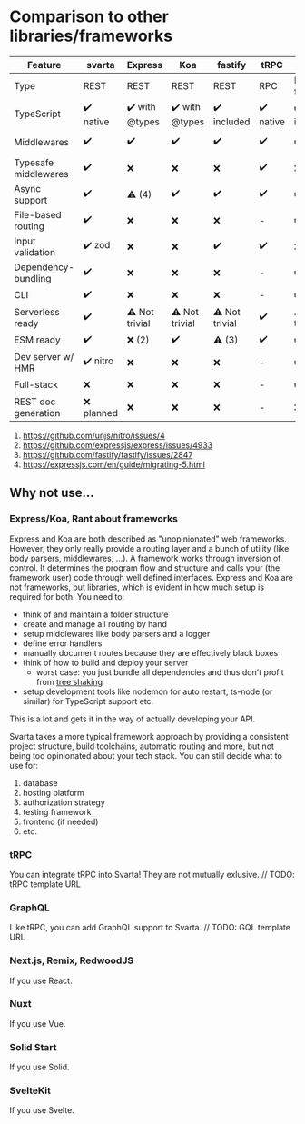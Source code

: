 # Comparison to other libraries/frameworks

| Feature | svarta | Express | Koa | fastify | tRPC | Next.js | nitropack |
|---|---|---|---|---|---|---|---|
| Type | REST | REST | REST | REST | RPC | React framework | REST |
| TypeScript | ✔️ native | ✔️ with @types | ✔️ with @types | ✔️ included | ✔️ native | ✔️ included | ✔️ native |
| Middlewares | ✔️ | ✔️ | ✔️ | ✔️ | ✔️ | ✔️ | ⚠️ Simplified |
| Typesafe middlewares | ✔️ | ❌ | ❌ | ❌ | ✔️ | ❌ | ❌ |
| Async support | ✔️ | ⚠️ (4) | ✔️ | ✔️ | ✔️ | ✔️ | ✔️ |
| File-based routing | ✔️ | ❌ | ❌ | ❌ | - | ✔️ | ✔️ |
| Input validation | ✔️ zod | ❌ | ❌ | ✔️ | ✔️ | ❌ | ❌ |
| Dependency-bundling | ✔️ | ❌ | ❌ | ❌ | - | ✔️ | ✔️ |
| CLI | ✔️ | ❌ | ❌ | ❌ | - | ✔️ | ✔️ |
| Serverless ready | ✔️ | ⚠️ Not trivial | ⚠️ Not trivial | ⚠️ Not trivial | ✔️ | ⚠️ Not trivial | ✔️ |
| ESM ready | ✔️ | ❌ (2) | ✔️ | ⚠️ (3) | ✔️ | ✔️ | ✔️ |
| Dev server w/ HMR | ✔️ nitro | ❌ | ❌ | ❌ | - | ✔️ | ✔️ |
| Full-stack | ❌ | ❌ | ❌ | ❌ | - | ✔️ | ❌ |
| REST doc generation | ❌ planned | ❌ | ❌ | ❌ | - | ❌ | ❌ (1) |

1. https://github.com/unjs/nitro/issues/4
2. https://github.com/expressjs/express/issues/4933
3. https://github.com/fastify/fastify/issues/2847
4. https://expressjs.com/en/guide/migrating-5.html

## Why not use...

### Express/Koa, Rant about frameworks

Express and Koa are both described as "unopinionated" web frameworks.
However, they only really provide a routing layer and a bunch of utility (like body parsers, middlewares, ...).
A framework works through inversion of control. It determines the program flow and structure and calls your (the framework user) code through well defined interfaces.
Express and Koa are not frameworks, but libraries, which is evident in how much setup is required for both. You need to:

- think of and maintain a folder structure
- create and manage all routing by hand
- setup middlewares like body parsers and a logger
- define error handlers
- manually document routes because they are effectively black boxes
- think of how to build and deploy your server
  - worst case: you just bundle all dependencies and thus don't profit from [tree shaking](https://esbuild.github.io/api/#tree-shaking)
- setup development tools like nodemon for auto restart, ts-node (or similar) for TypeScript support etc.

This is a lot and gets it in the way of actually developing your API.

Svarta takes a more typical framework approach by providing a consistent project structure, build toolchains, automatic routing and more, but not being too opinionated about your tech stack.
You can still decide what to use for:

1. database
2. hosting platform
3. authorization strategy
4. testing framework
5. frontend (if needed)
6. etc.

### tRPC

You can integrate tRPC into Svarta! They are not mutually exlusive.
// TODO: tRPC template URL

### GraphQL

Like tRPC, you can add GraphQL support to Svarta.
// TODO: GQL template URL

### Next.js, Remix, RedwoodJS

If you use React.

### Nuxt

If you use Vue.

### Solid Start

If you use Solid.

### SvelteKit

If you use Svelte.
